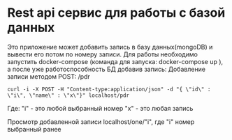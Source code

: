 # Rest api сервис для работы с базой данных

Это приложение может добавить запись в базу данных(mongoDB) и вывести его потом по номеру записи.
Для работы необходимо запустить docker-compose (команда для запуска: docker-compose up ), а после уже работоспособность БД добавив запись:
Добавление записи методом POST: /pdr

`curl -i -X POST -H "Content-type:application/json" -d "{ \"id\" : \"i\", \"name\" : \"x\"}" localhost/pdr`

Где: "i" - это любой выбранный номер 
     "x" - это любая запись 

Просмотр добавленной записи localhost/one/"i", где "i" номер выбранный ранее  

